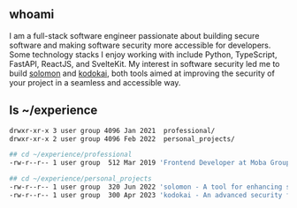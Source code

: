 ## whoami
I am a full-stack software engineer passionate about building secure software and making software security more accessible for developers. Some technology stacks I enjoy working with include Python, TypeScript, FastAPI, ReactJS, and SvelteKit. My interest in software security led me to build [solomon](https://github.com/tuffgniuz/solomon) and [kodokai](https://kodokai.io), both tools aimed at improving the security of your project in a seamless and accessible way.

## ls ~/experience
```bash
drwxr-xr-x 3 user group 4096 Jan 2021  professional/
drwxr-xr-x 2 user group 4096 Feb 2022  personal_projects/

## cd ~/experience/professional
-rw-r--r-- 1 user group  512 Mar 2019 'Frontend Developer at Moba Group - Building complex UIs for machines in a scrum team, working closely with different stakeholders.'

## cd ~/experience/personal_projects
-rw-r--r-- 1 user group  320 Jun 2022 'solomon - A tool for enhancing software security, making it accessible and straightforward for developers.'
-rw-r--r-- 1 user group  300 Apr 2023 'kodokai - An advanced security framework to safeguard applications effectively.'
```

